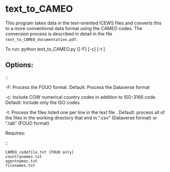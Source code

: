 text_to_CAMEO
=============

This program takes data in the text-oriented ICEWS files and converts 
this to a more conventional data format using the CAMEO codes. The conversion process is described in detail 
in the file `text_to_CAMEO_documentation.pdf`. 

To run: python text_to_CAMEO.py [[-F] [-c] [-t <filename>]

Options:
--------

::

-F: Process the FOUO format. Default: Process the Dataverse format

-c: Include COW numerical country codes in addition to ISO-3166 code. Default: Include only the ISO codes

-t: <file-name > Process the files listed one per line in the text file <file-name>. 
    Default: process all of the files in the working directory that end in “.csv” (Dataverse format) or “.tab” (FOUO format)

Requires:

::

    CAMEO_codefile.txt [FOUO only]
    countrynames.txt
    agentnames.txt
    filenames.txt

